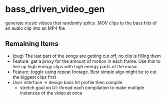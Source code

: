 # bass_driven_video_gen
generate music videos that randomly splice .MOV clips to the bass hits of an audio clip into an MP4 file

## Remaining Items
* (bug) The last part of the songs are getting cut off, no clip is filling them
* Feature: get a proxy for the amount of motion in each frame. Use this to line up high energy clips with high energy parts of the music.
* Feature: toggle using repeat footage. Best simple algo might be to cut the biggest clips first
* User interface -> design bass hit profile then compile
    * stretch goal on UI: thread each compilation to make multiple instances of the video at once
